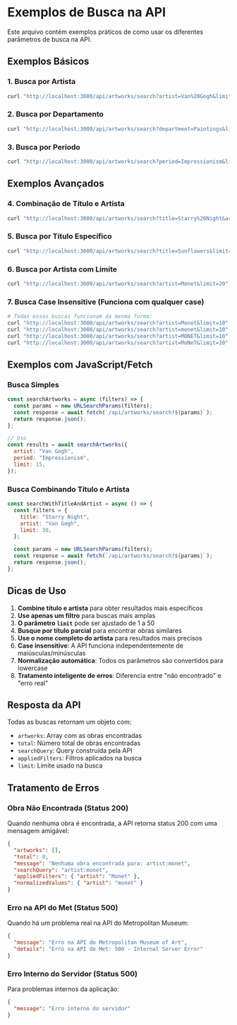 # Exemplos de Busca na API

Este arquivo contém exemplos práticos de como usar os diferentes parâmetros de busca na API.

## Exemplos Básicos

### 1. Busca por Artista

```bash
curl "http://localhost:3000/api/artworks/search?artist=Van%20Gogh&limit=10"
```

### 2. Busca por Departamento

```bash
curl "http://localhost:3000/api/artworks/search?department=Paintings&limit=20"
```

### 3. Busca por Período

```bash
curl "http://localhost:3000/api/artworks/search?period=Impressionism&limit=15"
```

## Exemplos Avançados

### 4. Combinação de Título e Artista

```bash
curl "http://localhost:3000/api/artworks/search?title=Starry%20Night&artist=Van%20Gogh&limit=25"
```

### 5. Busca por Título Específico

```bash
curl "http://localhost:3000/api/artworks/search?title=Sunflowers&limit=30"
```

### 6. Busca por Artista com Limite

```bash
curl "http://localhost:3000/api/artworks/search?artist=Monet&limit=20"
```

### 7. Busca Case Insensitive (Funciona com qualquer case)

```bash
# Todas essas buscas funcionam da mesma forma:
curl "http://localhost:3000/api/artworks/search?artist=Monet&limit=10"
curl "http://localhost:3000/api/artworks/search?artist=monet&limit=10"
curl "http://localhost:3000/api/artworks/search?artist=MONET&limit=10"
curl "http://localhost:3000/api/artworks/search?artist=MoNeT&limit=10"
```

## Exemplos com JavaScript/Fetch

### Busca Simples

```javascript
const searchArtworks = async (filters) => {
  const params = new URLSearchParams(filters);
  const response = await fetch(`/api/artworks/search?${params}`);
  return response.json();
};

// Uso
const results = await searchArtworks({
  artist: "Van Gogh",
  period: "Impressionism",
  limit: 15,
});
```

### Busca Combinando Título e Artista

```javascript
const searchWithTitleAndArtist = async () => {
  const filters = {
    title: "Starry Night",
    artist: "Van Gogh",
    limit: 30,
  };

  const params = new URLSearchParams(filters);
  const response = await fetch(`/api/artworks/search?${params}`);
  return response.json();
};
```

## Dicas de Uso

1. **Combine título e artista** para obter resultados mais específicos
2. **Use apenas um filtro** para buscas mais amplas
3. **O parâmetro `limit`** pode ser ajustado de 1 a 50
4. **Busque por título parcial** para encontrar obras similares
5. **Use o nome completo do artista** para resultados mais precisos
6. **Case insensitive**: A API funciona independentemente de maiúsculas/minúsculas
7. **Normalização automática**: Todos os parâmetros são convertidos para lowercase
8. **Tratamento inteligente de erros**: Diferencia entre "não encontrado" e "erro real"

## Resposta da API

Todas as buscas retornam um objeto com:

- `artworks`: Array com as obras encontradas
- `total`: Número total de obras encontradas
- `searchQuery`: Query construída pela API
- `appliedFilters`: Filtros aplicados na busca
- `limit`: Limite usado na busca

## Tratamento de Erros

### Obra Não Encontrada (Status 200)

Quando nenhuma obra é encontrada, a API retorna status 200 com uma mensagem amigável:

```json
{
  "artworks": [],
  "total": 0,
  "message": "Nenhuma obra encontrada para: artist:monet",
  "searchQuery": "artist:monet",
  "appliedFilters": { "artist": "Monet" },
  "normalizedValues": { "artist": "monet" }
}
```

### Erro na API do Met (Status 500)

Quando há um problema real na API do Metropolitan Museum:

```json
{
  "message": "Erro na API do Metropolitan Museum of Art",
  "details": "Erro na API do Met: 500 - Internal Server Error"
}
```

### Erro Interno do Servidor (Status 500)

Para problemas internos da aplicação:

```json
{
  "message": "Erro interno do servidor"
}
```
